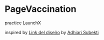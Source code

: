 # PageVaccination
practice LaunchX


inspired by  [Link del diseño](./landingVacunaci%C3%B3n.png) by [Adhiari Subekti](https://dribbble.com/Adhiari_is)
